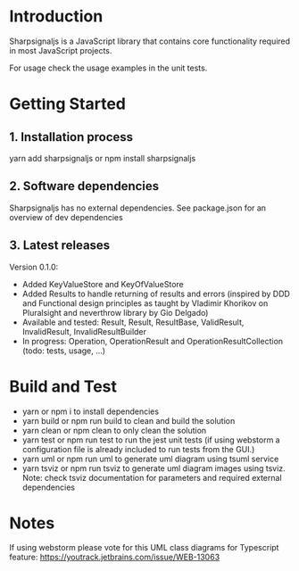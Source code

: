 # Introduction
Sharpsignaljs is a JavaScript library that contains core functionality
 required in most JavaScript projects.

For usage check the usage examples in the unit tests.

# Getting Started
## 1.	Installation process
yarn add sharpsignaljs
or
npm install sharpsignaljs

## 2.	Software dependencies
Sharpsignaljs has no external dependencies.
See package.json for an overview of dev dependencies

## 3.	Latest releases
Version 0.1.0:
- Added KeyValueStore and KeyOfValueStore
- Added Results to handle returning of results and errors (inspired by DDD and Functional design principles as taught by Vladimir Khorikov on Pluralsight and neverthrow library by Gio Delgado)
- Available and tested:
Result,
Result,
ResultBase,
ValidResult,
InvalidResult,
InvalidResultBuilder
- In progress: Operation, OperationResult and OperationResultCollection (todo: tests, usage, ...)

# Build and Test
- yarn or npm i to install dependencies
- yarn build or npm run build to clean and build the solution
- yarn clean or npm clean to only clean the solution
- yarn test or npm run test to run the jest unit tests
(if using webstorm a configuration file is already included to run tests from the GUI.)
- yarn uml or npm run uml to generate uml diagram using tsuml service
- yarn tsviz or npm run tsviz to generate uml diagram images using tsviz. Note: check tsviz documentation for parameters and required external dependencies

# Notes
If using webstorm please vote for this UML class diagrams for Typescript feature: https://youtrack.jetbrains.com/issue/WEB-13063
